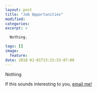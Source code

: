 ```yaml
---
layout: post
title: "Job Opportunities"
modified:
categories:
excerpt: >

  Nothing.

tags: []
image:
  feature:
date: 2018-01-01T23:23:53-07:00
---
```


Nothing

If this sounds interesting to you, [email me!](mailto:adan.condoric@gmail.com)
